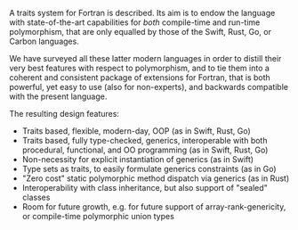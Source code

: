 A traits system for Fortran is described. Its aim is to endow the language with state-of-the-art
capabilities for *both* compile-time and run-time polymorphism, that
are only equalled by those of the Swift, Rust, Go, or Carbon
languages.

We have surveyed all these latter modern languages in order to distill
their very best features with respect to polymorphism, and to tie
them into a coherent and consistent package of extensions for
Fortran, that is both powerful, yet easy to use (also for
non-experts), and backwards compatible with the present language.

The resulting design features:

- Traits based, flexible, modern-day, OOP (as in Swift, Rust, Go)
- Traits based, fully type-checked, generics, interoperable with both 
  procedural, functional, and OO programming (as in Swift, Rust, Go)
- Non-necessity for explicit instantiation of generics (as in Swift)
- Type sets as traits, to easily formulate generics constraints (as in Go)
- "Zero cost" static polymorphic method dispatch via generics (as in Rust)
- Interoperability with class inheritance, but also support of "sealed" classes
- Room for future growth, e.g. for future support of array-rank-genericity,
  or compile-time polymorphic union types

